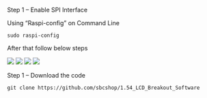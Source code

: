 Step 1 – Enable SPI Interface

Using “Raspi-config” on Command Line

```sudo raspi-config```

After that follow below steps

<img src = "https://github.com/sbcshop/1.54_LCD_Breakout_Software/blob/main/Images/spi1.png"/>
<img src = "https://github.com/sbcshop/1.54_LCD_Breakout_Software/blob/main/Images/spi2.png"/>
<img src = "https://github.com/sbcshop/1.54_LCD_Breakout_Software/blob/main/Images/spi3.png"/>
<img src = "https://github.com/sbcshop/1.54_LCD_Breakout_Software/blob/main/Images/spi4.png"/>

Step 1 – Download the code 

```git clone https://github.com/sbcshop/1.54_LCD_Breakout_Software```



